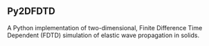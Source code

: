 ## Py2DFDTD

A Python implementation of two-dimensional, Finite Difference Time Dependent (FDTD) simulation of elastic wave propagation in solids. 
